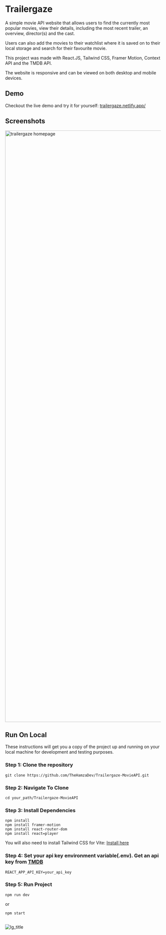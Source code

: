 # Trailergaze
A simple movie API website that allows users to find the currently most popular movies, view their details, including the most recent trailer, an overview, director(s) and the cast. 

Users can also add the movies to their watchlist where it is saved on to their local storage and search for their favourite movie.

This project was made with React.JS, Tailwind CSS, Framer Motion, Context API and the TMDB API.

The website is responsive and can be viewed on both desktop and mobile devices.

## Demo
Checkout the live demo and try it for yourself: [trailergaze.netlify.app/](https://trailergaze.netlify.app/)

## Screenshots
<img width="1909" alt="trailergaze homepage" src="https://github.com/TheHamzaDev/Collection-Ecommerce/assets/143728239/0c6ee114-0c81-42ad-b5b5-b5d4a88c81a7">

## Run On Local
These instructions will get you a copy of the project up and running on your local machine for development and testing purposes.

### Step 1: Clone the repository
```
git clone https://github.com/TheHamzaDev/Trailergaze-MovieAPI.git
```
### Step 2: Navigate To Clone
```
cd your_path/Trailergaze-MovieAPI
```
### Step 3: Install Dependencies
```
npm install
npm install framer-motion
npm install react-router-dom
npm install react=player
```
You will also need to install Tailwind CSS for Vite: [Install here](https://tailwindcss.com/docs/guides/vite)
### Step 4: Set your api key environment variable(.env). Get an api key from [TMDB](https://www.themoviedb.org/signup)
```
REACT_APP_API_KEY=your_api_key
```
### Step 5: Run Project
```
npm run dev
```
or
```
npm start
```
##
![lg_title](https://github.com/TheHamzaDev/Collection-Ecommerce/assets/143728239/5186438e-1715-4746-a4e6-5c3ef2b46bd4)
